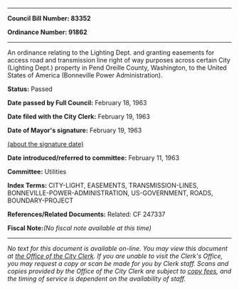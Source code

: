 

********

**Council Bill Number: 83352**
   
**Ordinance Number: 91862**
********

 An ordinance relating to the Lighting Dept. and granting easements for access road and transmission line right of way purposes across certain City (Lighting Dept.) property in Pend Oreille County, Washington, to the United States of America (Bonneville Power Administration).

**Status:** Passed
   
**Date passed by Full Council:** February 18, 1963
   
**Date filed with the City Clerk:** February 19, 1963
   
**Date of Mayor's signature:** February 19, 1963
   
[(about the signature date)](/~public/approvaldate.htm)
   
   
   
**Date introduced/referred to committee:** February 11, 1963
   
**Committee:** Utilities
   
   
**Index Terms:** CITY-LIGHT, EASEMENTS, TRANSMISSION-LINES, BONNEVILLE-POWER-ADMINISTRATION, US-GOVERNMENT, ROADS, BOUNDARY-PROJECT

**References/Related Documents:** Related: CF 247337

**Fiscal Note:**_(No fiscal note available at this time)_
********

_No text for this document is available on-line. You may view this document at [the Office of the City Clerk](http://www.seattle.gov/leg/clerk/contactUs.htm). If you are unable to visit the Clerk's Office, you may request a copy or scan be made for you by Clerk staff. Scans and copies provided by the Office of the City Clerk are subject to [copy fees](http://clerk.seattle.gov/~public/clerkfees.htm), and the timing of service is dependent on the availability of staff._

